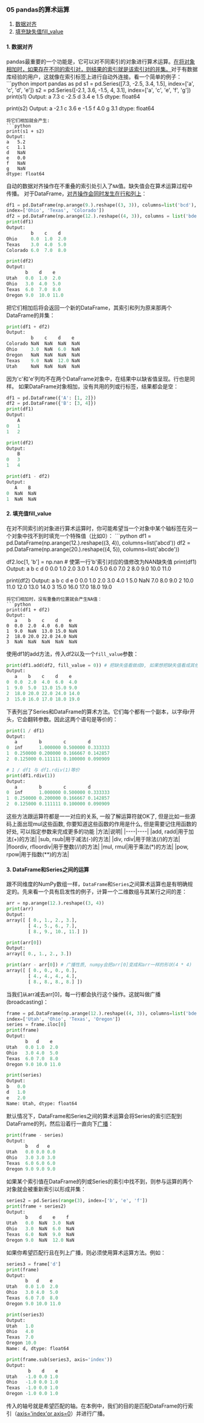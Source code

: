 ### 05 pandas的算术运算
1. [数据对齐](#1)
2. [填充缺失值fill_value](#2)
<h4 id="1"> 1. 数据对齐</h4>
pandas最重要的一个功能是，它可以对不同索引的对象进行算术运算。<u>在将对象相加时，如果存在不同的索引对，则结果的索引就是该索引对的并集。</u>对于有数据库经验的用户，这就像在索引标签上进行自动外连接。看一个简单的例子：
```python
import pandas as pd
s1 = pd.Series([7.3, -2.5, 3.4, 1.5], index=['a', 'c', 'd', 'e'])
s2 = pd.Series([-2.1, 3.6, -1.5, 4, 3.1], index=['a', 'c', 'e', 'f', 'g'])
print(s1)
Output: 
a   7.3
c   -2.5
d   3.4
e   1.5
dtype: float64

print(s2)
Output: 
a   -2.1
c   3.6
e   -1.5
f   4.0
g   3.1
dtype: float64
```
将它们相加就会产生:
```python
print(s1 + s2)
Output: 
a   5.2
c   1.1
d   NaN
e   0.0
f   NaN
g   NaN
dtype: float64
```
自动的数据对齐操作在不重叠的索引处引入了`NA`值。缺失值会在算术运算过程中传播。
对于DataFrame，<u>对齐操作会同时发生在行和列上</u>：
```python
df1 = pd.DataFrame(np.arange(9.).reshape((3, 3)), columns=list('bcd'),
index=['Ohio', 'Texas', 'Colorado'])
df2 = pd.DataFrame(np.arange(12.).reshape((4, 3)), columns = list('bde'), index = ["Utah", "Ohio", "Texas", "Oregon"])
print(df1)
Output:
         b    c    d
Ohio     0.0  1.0  2.0
Texas    3.0  4.0  5.0
Colorado 6.0  7.0  8.0

print(df2)
Output:
       b    d    e
Utah   0.0  1.0  2.0
Ohio   3.0  4.0  5.0
Texas  6.0  7.0  8.0
Oregon 9.0  10.0 11.0
```
把它们相加后将会返回一个新的DataFrame，其索引和列为原来那两个DataFrame的并集：
```python
print(df1 + df2)
Output:
         b    c    d    e
Colorado NaN  NaN  NaN  NaN
Ohio     3.0  NaN  6.0  NaN
Oregon   NaN  NaN  NaN  NaN
Texas    9.0  NaN  12.0 NaN
Utah     NaN  NaN  NaN  NaN
```
因为'c'和'e'列均不在两个DataFrame对象中，在结果中以缺省值呈现。行也是同样。
如果DataFrame对象相加，没有共用的列或行标签，结果都会是空：
```python
df1 = pd.DataFrame({'A': [1, 2]})
df2 = pd.DataFrame({'B': [3, 4]})
print(df1)
Output:
    A
0   1
1   2

print(df2)
Output:
    B
0   3
1   4

print(df1 - df2)
Output:
   A    B
0  NaN  NaN
1  NaN  NaN
```
<h4 id = "2">2. 填充值fill_value</h4>
在对不同索引的对象进行算术运算时，你可能希望当一个对象中某个轴标签在另一个对象中找不到时填充一个特殊值（比如0）：
```python
df1 = pd.DataFrame(np.arange(12.).reshape((3, 4)), columns=list('abcd'))
df2 = pd.DataFrame(np.arange(20.).reshape((4, 5)), columns=list('abcde'))

df2.loc[1, 'b'] = np.nan # 使第一行'b'索引对应的值修改为NAN缺失值
print(df1)
Output:
    a   b   c    d
0 0.0 1.0 2.0  3.0
1 4.0 5.0 6.0  7.0
2 8.0 9.0 10.0 11.0

print(df2)
Output:
   a    b    c    d    e
0  0.0  1.0  2.0  3.0  4.0
1  5.0  NaN  7.0  8.0  9.0
2  10.0 11.0 12.0 13.0 14.0
3  15.0 16.0 17.0 18.0 19.0
```
将它们相加时，没有重叠的位置就会产生NA值：
```python
print(df1 + df2)
Output:
   a    b    c    d    e
0  0.0  2.0  4.0  6.0  NaN
1  9.0  NaN  13.0 15.0 NaN
2  18.0 20.0 22.0 24.0 NaN
3  NaN  NaN  NaN  NaN  NaN
```
使用df1的add方法，传入df2以及一个`fill_value`参数：
```python
print(df1.add(df2, fill_value = 0)) # 把缺失值看做成0, 如果想把缺失值看成其他值就改成其他值就OK
Output:
   a    b    c    d    e
0  0.0  2.0  4.0  6.0  4.0
1  9.0  5.0  13.0 15.0 9.0
2  18.0 20.0 22.0 24.0 14.0
3  15.0 16.0 17.0 18.0 19.0
```
下表列出了Series和DataFrame的算术方法。它们每个都有一个副本，以字母r开头，它会翻转参数。因此这两个语句是等价的：
```python
print(1 / df1)
Output: 
   a        b        c        d
0  inf      1.000000 0.500000 0.333333
1  0.250000 0.200000 0.166667 0.142857
2  0.125000 0.111111 0.100000 0.090909

# 1 / df1 与 df1.rdiv(1)等价
print(df1.rdiv(1))
Output: 
   a        b        c        d
0  inf      1.000000 0.500000 0.333333
1  0.250000 0.200000 0.166667 0.142857
2  0.125000 0.111111 0.100000 0.090909
```

这些方法跟运算符都是一一对应的关系, 一般了解运算符就OK了, 但是比如一些源码上面出现mul这些函数, 你要知道这些函数的作用是什么, 但是需要记住用函数的好处, 可以指定参数来完成更多的功能
|方法|说明|
|----|----|
|add, radd|用于加法(+)的方法|
|sub, rsub|用于减法(-)的方法|
|div, rdiv|用于除法(/)的方法|
|floordiv, rfloordiv|用于整数(//)的方法|
|mul, rmul|用于乘法(*)的方法|
|pow, rpow|用于指数(**)的方法|

<h4 id="3"> 3. DataFrame和Series之间的运算</h4>

跟不同维度的NumPy数组一样，`DataFrame`和`Series`之间算术运算也是有明确规定的。先来看一个具有启发性的例子，计算一个二维数组与其某行之间的差：
```python
arr = np.arange(12.).reshape((3, 4))
print(arr)
Output:
array([ [ 0., 1., 2., 3.],
        [ 4., 5., 6., 7.],
        [ 8., 9., 10., 11.] ])

print(arr[0])
Output: 
array([ 0., 1., 2., 3.])

print(arr - arr[0]) # 广播性质, numpy会把arr[0]变成和arr一样的形状(4 * 4)
array([ [ 0., 0., 0., 0.],
        [ 4., 4., 4., 4.],
        [ 8., 8., 8., 8.] ])

```
当我们从arr减去arr[0]，每一行都会执行这个操作。这就叫做广播(broadcasting)：
```python
frame = pd.DataFrame(np.arange(12.).reshape((4, 3)), columns=list('bde'),
index=['Utah', 'Ohio', 'Texas', 'Oregon'])
series = frame.iloc[0]
print(frame)
Output:
       b   d    e
Utah   0.0 1.0  2.0
Ohio   3.0 4.0  5.0
Texas  6.0 7.0  8.0
Oregon 9.0 10.0 11.0

print(series)
Output: 
b   0.0
d   1.0
e   2.0
Name: Utah, dtype: float64
```
默认情况下，DataFrame和Series之间的算术运算会将Series的索引匹配到DataFrame的列，然后沿着行一直向下<u>广播</u>：
```python
print(frame - series)
Output: 
       b   d   e
Utah   0.0 0.0 0.0
Ohio   3.0 3.0 3.0
Texas  6.0 6.0 6.0
Oregon 9.0 9.0 9.0
```
如果某个索引值在DataFrame的列或Series的索引中找不到，则参与运算的两个对象就会被重新索引以形成并集：
```python
series2 = pd.Series(range(3), index=['b', 'e', 'f'])
print(frame + series2)
Output: 
       b    d    e    f
Utah   0.0  NaN  3.0  NaN
Ohio   3.0  NaN  6.0  NaN
Texas  6.0  NaN  9.0  NaN
Oregon 9.0  NaN  12.0 NaN
```
如果你希望匹配行且在列上广播，则必须使用算术运算方法。例如：
```python
series3 = frame['d']
print(frame)
Output: 
       b   d    e
Utah   0.0 1.0  2.0
Ohio   3.0 4.0  5.0
Texas  6.0 7.0  8.0
Oregon 9.0 10.0 11.0

print(series3)
Output: 
Utah   1.0
Ohio   4.0
Texas  7.0
Oregon 10.0
Name: d, dtype: float64

print(frame.sub(series3, axis='index'))
Output:
        b    d    e
Utah   -1.0 0.0 1.0
Ohio   -1.0 0.0 1.0
Texas  -1.0 0.0 1.0
Oregon -1.0 0.0 1.0
```
传入的轴号就是希望匹配的轴。在本例中，我们的目的是匹配DataFrame的行索引（<u>axis='index'or axis=0</u>）并进行广播。
